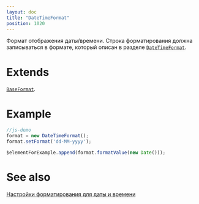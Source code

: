 ```yaml
---
layout: doc
title: "DateTimeFormat"
position: 1020
---
```


Формат отображения даты/времени. Строка форматирования должна записываться в формате, который описан в разделе [`DateTimeFormat`](../DateTimeFormat.format). 

# Extends

[`BaseFormat`](../BaseFormat).

# Example

```js
//js-demo
format = new DateTimeFormat();
format.setFormat('dd-MM-yyyy');

$elementForExample.append(format.formatValue(new Date()));
```

# See also

[Настройки форматирования для даты и времени](DateTimeFormat.format)
